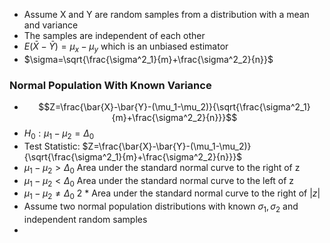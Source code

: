 - Assume X and Y are random samples from a distribution with a mean and variance
- The samples are independent of each other
- $E(\bar{X}-\bar{Y})=\mu_x-\mu_y$ which is an unbiased estimator
- $\sigma=\sqrt{\frac{\sigma^2_1}{m}+\frac{\sigma^2_2}{n}}$
### Normal Population With Known Variance
- $$Z=\frac{\bar{X}-\bar{Y}-(\mu_1-\mu_2)}{\sqrt{\frac{\sigma^2_1}{m}+\frac{\sigma^2_2}{n}}}$$
- $H_0:\mu_1-\mu_2=\Delta_0$
- Test Statistic: $Z=\frac{\bar{X}-\bar{Y}-(\mu_1-\mu_2)}{\sqrt{\frac{\sigma^2_1}{m}+\frac{\sigma^2_2}{n}}}$
- $\mu_1-\mu_2>\Delta_0$ Area under the standard normal curve to the right of z 
- $\mu_1-\mu_2<\Delta_0$ Area under the standard normal curve to the left of z 
- $\mu_1-\mu_2\neq\Delta_0$ 2 * Area under the standard normal curve to the right of $|z|$
- Assume two normal population distributions with known $\sigma_1,\sigma_2$ and independent random samples
- 